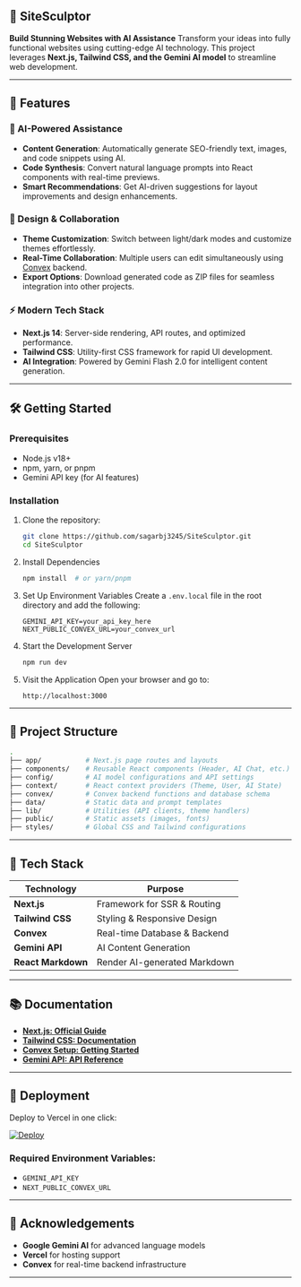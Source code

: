 ## 🚀 SiteSculptor

**Build Stunning Websites with AI Assistance**
Transform your ideas into fully functional websites using cutting-edge AI technology. This project leverages **Next.js, Tailwind CSS, and the Gemini AI model** to streamline web development.

---

## 🌟 Features

### 🤖 AI-Powered Assistance

* **Content Generation**: Automatically generate SEO-friendly text, images, and code snippets using AI.
* **Code Synthesis**: Convert natural language prompts into React components with real-time previews.
* **Smart Recommendations**: Get AI-driven suggestions for layout improvements and design enhancements.

### 🎨 Design & Collaboration

* **Theme Customization**: Switch between light/dark modes and customize themes effortlessly.
* **Real-Time Collaboration**: Multiple users can edit simultaneously using [Convex](https://convex.dev) backend.
* **Export Options**: Download generated code as ZIP files for seamless integration into other projects.

### ⚡ Modern Tech Stack

* **Next.js 14**: Server-side rendering, API routes, and optimized performance.
* **Tailwind CSS**: Utility-first CSS framework for rapid UI development.
* **AI Integration**: Powered by Gemini Flash 2.0 for intelligent content generation.

---

## 🛠️ Getting Started

### Prerequisites

* Node.js v18+
* npm, yarn, or pnpm
* Gemini API key (for AI features)

### Installation

1. Clone the repository:

   ```bash
   git clone https://github.com/sagarbj3245/SiteSculptor.git
   cd SiteSculptor
   ```

2. Install Dependencies

   ```bash
   npm install  # or yarn/pnpm
   ```

3. Set Up Environment Variables
   Create a `.env.local` file in the root directory and add the following:

   ```env
   GEMINI_API_KEY=your_api_key_here
   NEXT_PUBLIC_CONVEX_URL=your_convex_url
   ```

4. Start the Development Server

   ```bash
   npm run dev
   ```

5. Visit the Application
   Open your browser and go to:

   ```
   http://localhost:3000
   ```

---

## 📂 Project Structure

```bash
.
├── app/           # Next.js page routes and layouts
├── components/    # Reusable React components (Header, AI Chat, etc.)
├── config/        # AI model configurations and API settings
├── context/       # React context providers (Theme, User, AI State)
├── convex/        # Convex backend functions and database schema
├── data/          # Static data and prompt templates
├── lib/           # Utilities (API clients, theme handlers)
├── public/        # Static assets (images, fonts)
├── styles/        # Global CSS and Tailwind configurations
```

---

## 🔧 Tech Stack

| Technology         | Purpose                      |
| ------------------ | ---------------------------- |
| **Next.js**        | Framework for SSR & Routing  |
| **Tailwind CSS**   | Styling & Responsive Design  |
| **Convex**         | Real-time Database & Backend |
| **Gemini API**     | AI Content Generation        |
| **React Markdown** | Render AI-generated Markdown |

---

## 📚 Documentation

* **[Next.js: Official Guide](https://nextjs.org/docs)**
* **[Tailwind CSS: Documentation](https://tailwindcss.com/docs)**
* **[Convex Setup: Getting Started](https://docs.convex.dev/quickstart)**
* **[Gemini API: API Reference](https://ai.google.dev/docs)**

---

## 🚀 Deployment

Deploy to Vercel in one click:

[![Deploy](https://vercel.com/button)](https://vercel.com/new)

### Required Environment Variables:

* `GEMINI_API_KEY`
* `NEXT_PUBLIC_CONVEX_URL`

---

## 🙌 Acknowledgements

* **Google Gemini AI** for advanced language models
* **Vercel** for hosting support
* **Convex** for real-time backend infrastructure

---
